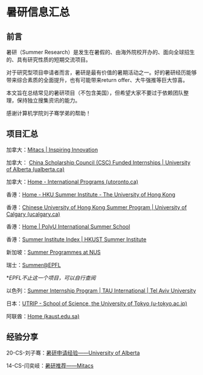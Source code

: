 # 暑研信息汇总

## 前言

暑研（Summer Research）是发生在暑假的、由海外院校开办的、面向全球招生的、具有研究性质的短期交流项目。

对于研究型项目申请者而言，暑研是最有价值的暑期活动之一。好的暑研经历能够带来综合素质的全面提升，也有可能带来return offer、大牛强推等巨大惊喜。

本文旨在总结常见的暑研项目（不包含美国），但希望大家不要过于依赖团队整理，保持独立搜集资讯的能力。

感谢计算机学院刘子骞学弟的帮助！

## 项目汇总

加拿大：[Mitacs | Inspiring Innovation](https://www.mitacs.ca/en)

加拿大： [China Scholarship Council (CSC) Funded Internships | University of Alberta (ualberta.ca)](https://www.ualberta.ca/admissions-programs/visiting-student-and-internship-programs/research-internships/csc-funded-placements/index.html)

加拿大：[Home - International Programs (utoronto.ca)](https://internationalprograms.utoronto.ca/)

香港：[Home - HKU Summer Institute - The University of Hong Kong](https://summerinstitute.hku.hk/)

香港：[Chinese University of Hong Kong Summer Program | University of Calgary (ucalgary.ca)](https://www.ucalgary.ca/international/study-abroad/chineseuhksummer)

香港：[Home | PolyU International Summer School](https://www.polyu.edu.hk/summerschool/)

香港：[Summer Institute Index | HKUST Summer Institute](https://summer.hkust.edu.hk/)

新加坡：[Summer Programmes at NUS](https://www.nus.edu.sg/gro/global-programmes/summer-and-winter-programmes/summer-programmes-at-nus)

瑞士：[Summer@EPFL](https://summer.epfl.ch/apply.html)

**EPFL不止这一个项目，可以自行查阅*

以色列：[Summer Internship Program | TAU International | Tel Aviv University](https://international.tau.ac.il/Summer_Internship_Program)

日本：[UTRIP - School of Science, the University of Tokyo (u-tokyo.ac.jp)](https://www.s.u-tokyo.ac.jp/en/utrip/)

阿联酋：[Home (kaust.edu.sa)](https://vsrp.kaust.edu.sa/)

## 经验分享

20-CS-刘子骞：[暑研申请经验——University of Alberta](其他经验/20-刘子骞-阿尔伯塔大学csc暑研.md)

14-CS-闫奕岐：[暑研推荐——Mitacs](其他经验/14-闫奕岐-Mitacs.md)

